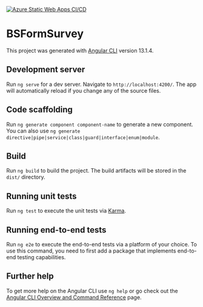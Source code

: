 [![Azure Static Web Apps CI/CD](https://github.com/ahmedhussien9/hheoevaluationsurvey/actions/workflows/azure-static-web-apps-black-mushroom-033ef9b03.yml/badge.svg?branch=production)](https://github.com/ahmedhussien9/hheoevaluationsurvey/actions/workflows/azure-static-web-apps-black-mushroom-033ef9b03.yml)

# BSFormSurvey

This project was generated with [Angular CLI](https://github.com/angular/angular-cli) version 13.1.4.

## Development server

Run `ng serve` for a dev server. Navigate to `http://localhost:4200/`. The app will automatically reload if you change any of the source files.

## Code scaffolding

Run `ng generate component component-name` to generate a new component. You can also use `ng generate directive|pipe|service|class|guard|interface|enum|module`.

## Build

Run `ng build` to build the project. The build artifacts will be stored in the `dist/` directory.

## Running unit tests

Run `ng test` to execute the unit tests via [Karma](https://karma-runner.github.io).

## Running end-to-end tests

Run `ng e2e` to execute the end-to-end tests via a platform of your choice. To use this command, you need to first add a package that implements end-to-end testing capabilities.

## Further help

To get more help on the Angular CLI use `ng help` or go check out the [Angular CLI Overview and Command Reference](https://angular.io/cli) page.
